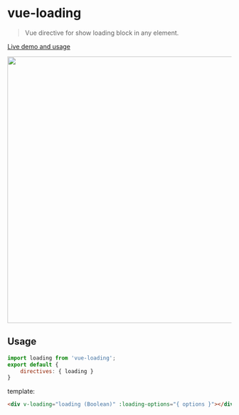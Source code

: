 # vue-loading

> Vue directive for show loading block in any element.

[Live demo and usage](http://coffcer.github.io/vue-loading/)

<img width="600" src="http://coffcer.github.io/vue-loading/demo.png">

## Usage

```javascript
import loading from 'vue-loading';
export default {
    directives: { loading }
}
```
template: 
```html
<div v-loading="loading (Boolean)" :loading-options="{ options }"></div>
```
